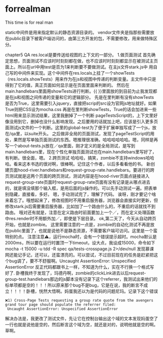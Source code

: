 # forrealman
This time is for real man

static中间件是用来指定默认的静态资源目录的。
vendor文件夹是指那些需要放在public目录下被客户端访问的，由第三方开发的包，不需要修改，用来做特殊区分。

chapter5 QA
res.local是要传送给视图的上下文的一部分。
1.做页面测试
	首先确定思想，页面测试不应该时时刻刻都在做，也不应该时时刻刻都显示在被测试主页面上。所以在url中用test是否为1来判断要不要做测试。在主js文件stark.js中 用自己写的中间件来实现。这个中间件在res.locals上挂了一个showTests（res.locals.showTests）用来作为在js和视图中传递的判断变量。主文件中只是得到了它的值，真正页面如何显示是在页面里面来判断的。
	然后在main.handlebars里面用showTests进行判断。{{ }}里面放的到目前为止我发现都是在js和视图之间传递的变量和它的逻辑部分。
		先是在<head>里判断有没有showTests是否为True，这里需要引入jquery，直接把scrip的src设为官网js地址就好。如果True则把CSS设为mocha.css
		再是在<body>里判断showTests，True的话会加进来一些html用来显示测试结果，这里我删掉了一个判断 pageTestsScript的，上下文里好像没用到它，删掉也没什么影响发现。之后要用的话就加上吧，应该是引入更多页面测试js文件的一个判断。这里的global-test为了便于扩展单独写成了一个js，放在/qa里，以suite开头。
	之后做非全局的页面测试，发现了pageTestScript的用处，果然是写单独页面测试的东西。嗯推理很准确，哈哈哈哈哈哈。嗯，同样是再写一个about-tests.js放在／qa里面，刚才定义的是全局测试，是写到main.handlebars里，现在个性化单独页面测试也在main.handlebars里写好了，有判断。很全面，嗯。
2.跨页测试
	哈哈哈，搞笑，zombie不支持windows哈哈哈。看来这本书选的很对啊，很棒啊。记住这个作者，以后多看看他的书。
	新创建页面hood-river.handlebars和request-group-rate.handlebars。要进行的跨页测试就是这两个页面的跨页测试，测试内容是在hood-river页面点链接进入request-group-rate页面时request-group-rate页面有没有记录是从哪点进去的，就是填没填那个输入框，是用后面的js操作的。可以先手动测试一遍。把表单别隐藏，直接看，多好。
	嗯，手动测试完了，理解了代码。
	诶呀，刚才要记个啥来着忘了。哦想起来了，修改视图时不用重启服务器，浏览器会直接实时更新，但修改stark.js后需要重启服务器，比如加了一个路由什么的，不重启的话就找不到路由。
	哦对还有就是，注意在定义路由时前面要加上一个／，而在定义处理函数中res.render时不用额外加／，即使是下层目录。
	ok,第二天了，今天从自动跨页开始，也就是zombie。
	这里需要注意的一点是，zombie的自动化测试不再是放在public里面了，也就是说他不是静态资源，不需要客户端可访问。这里是一个蛮特别的点。
	注意注意⚠️，运行mocha时，会有一个错误提示超时。mocha默认是2000ms，所以要在运行时置顶一下timeout，设大点，我设成15000，命令如下
		mocha -t 15000 -u tdd -R spec qa/tests-crosspage.js 2>/dev/null
	发现慕课网还能记手记，还可以，还蛮漂亮的。可以尝试，不过目前现在的任务是赶紧把这个bug调了，要不不舒服啊。Uncaught AssertionError: Unspecified AssertionError
	反正代码都跟书上一样，不知道为什么，实在不行换一个格式写好了.
	卧槽我终于发现了，玛德丹啊，zombie的clickLink进去以后request-group-test.handlebars那边的js脚本没有记录下这个referrer，我测试出来他们的标单项都是空的！！！所以原来那个bug不是bug，它是在说，我的断言不成立！！！！卧槽，恍然大悟啊。妈蛋我还以为是代码的问题尼玛。记录下这个错误

	❌1) Cross-Page Tests requesting a group rate quote from the avengers grand tour page should populate the referrer filed:
     Uncaught AssertionError: Unspecified AssertionError
解决办法是，我更改了测试文件，先让它在控制台输出这个域的文本发现妈蛋空了一行也就是说他是空的，然后断言这个域为空，就还是对的，说明他就是空的啊。草啊。

